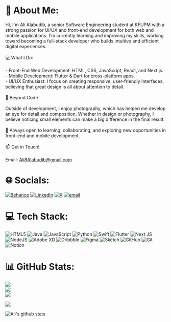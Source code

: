 # 👋 About Me:
Hi, I'm Ali Alabudib, a senior Software Engineering student at KFUPM with a strong passion for UI/UX and front-end development for both web and mobile applications. I'm currently learning and improving my skills, working toward becoming a full-stack developer who builds intuitive and efficient digital experiences.<br><br>💻 What I Do:<br><br>- Front-End Web Development: HTML, CSS, JavaScript, React, and Next.js.<br>- Mobile Development: Flutter & Dart for cross-platform apps.<br>- UI/UX Enthusiast: I focus on creating responsive, user-friendly interfaces, believing that great design is all about attention to detail.<br><br>📸 Beyond Code<br><br>Outside of development, I enjoy photography, which has helped me develop an eye for detail and composition. Whether in design or photography, I believe noticing small elements can make a big difference in the final result.<br><br>🚀 Always open to learning, collaborating, and exploring new opportunities in front-end and mobile development.<br><br>📫 Get in Touch! <br><br>Email: Ali8Alabudib@gmail.com<br>


# 🌐 Socials:
[![Behance](https://img.shields.io/badge/Behance-1769ff?logo=behance&logoColor=white)](https://behance.net/https://www.behance.net/aliabudib) [![LinkedIn](https://img.shields.io/badge/LinkedIn-%230077B5.svg?logo=linkedin&logoColor=white)](https://linkedin.com/in/www.linkedin.com/in/alialabudib) [![X](https://img.shields.io/badge/X-black.svg?logo=X&logoColor=white)](https://x.com/AliAlabudib) [![email](https://img.shields.io/badge/Email-D14836?logo=gmail&logoColor=white)](mailto:ali8alabudib@gmail.com) 

# 💻 Tech Stack:
![HTML5](https://img.shields.io/badge/html5-%23E34F26.svg?style=for-the-badge&logo=html5&logoColor=white) ![Java](https://img.shields.io/badge/java-%23ED8B00.svg?style=for-the-badge&logo=openjdk&logoColor=white) ![JavaScript](https://img.shields.io/badge/javascript-%23323330.svg?style=for-the-badge&logo=javascript&logoColor=%23F7DF1E) ![Python](https://img.shields.io/badge/python-3670A0?style=for-the-badge&logo=python&logoColor=ffdd54) ![Swift](https://img.shields.io/badge/swift-F54A2A?style=for-the-badge&logo=swift&logoColor=white) ![Flutter](https://img.shields.io/badge/Flutter-%2302569B.svg?style=for-the-badge&logo=Flutter&logoColor=white) ![Next JS](https://img.shields.io/badge/Next-black?style=for-the-badge&logo=next.js&logoColor=white) ![NodeJS](https://img.shields.io/badge/node.js-6DA55F?style=for-the-badge&logo=node.js&logoColor=white) ![Adobe XD](https://img.shields.io/badge/Adobe%20XD-470137?style=for-the-badge&logo=Adobe%20XD&logoColor=#FF61F6) ![Dribbble](https://img.shields.io/badge/Dribbble-EA4C89?style=for-the-badge&logo=dribbble&logoColor=white) ![Figma](https://img.shields.io/badge/figma-%23F24E1E.svg?style=for-the-badge&logo=figma&logoColor=white) ![Sketch](https://img.shields.io/badge/Sketch-FFB387?style=for-the-badge&logo=sketch&logoColor=black) ![GitHub](https://img.shields.io/badge/github-%23121011.svg?style=for-the-badge&logo=github&logoColor=white) ![Git](https://img.shields.io/badge/git-%23F05033.svg?style=for-the-badge&logo=git&logoColor=white) ![Notion](https://img.shields.io/badge/Notion-%23000000.svg?style=for-the-badge&logo=notion&logoColor=white)
# 📊 GitHub Stats:
![](https://github-readme-stats.vercel.app/api?username=AliAlabudib&theme=one_dark_pro&hide_border=true&include_all_commits=true&count_private=true)<br/>
![](https://nirzak-streak-stats.vercel.app/?user=AliAlabudib&theme=one_dark_pro&hide_border=true)<br/>
![](https://github-readme-stats.vercel.app/api/top-langs/?username=AliAlabudib&theme=one_dark_pro&hide_border=true&include_all_commits=true&count_private=true&layout=compact)

[![](https://visitcount.itsvg.in/api?id=AliAlabudib&icon=0&color=0)](https://visitcount.itsvg.in)

![Ali's github stats](https://github-readme-stats.vercel.app/api?username=alialabudib&show_icons=true&title_color=fff&icon_color=79ff97&text_color=9f9f9f&bg_color=151515)


<!-- Proudly created with GPRM ( https://gprm.itsvg.in ) -->
